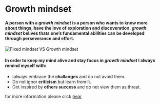# Growth mindset
#### A person with a *growth mindset* is a person who wants to know more about things, have the love of exploration and discoveration. _growth mindset_ belives thats one’s fundamental abilities can be developed through perseverance and effort.

![Fixed mindset VS Growth mindset](https://irp-cdn.multiscreensite.com/069d5d93/dms3rep/multi/fixed.png)

#### In order to keep my mind alive and stay focus in *growth mindset* I always remind myself with:
- Ialways embrace the **challanges** and do not avoid them.
- Do not ignor **criticism** but learn from it.
- Get inspired by **others success** and do not view them as threat.

for more information please click [hear](https://www.atlassian.com/blog/inside-atlassian/growth-mindset)
